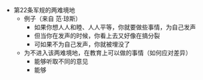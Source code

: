 - 第22条军规的两难境地
	- 例子（来自 范·琼斯）
		- 如果你想人人和睦、人人平等，你就要做些事情，为自己发声
		- 但当你在发声的时候，你看上去又好像在搞分裂
		- 可如果不为自己发声，你就被埋没了
	- 为不进入该两难境地，在教育上可以做的事情（如何应对差异）
		- 能够听取不同的意见
		- 能够